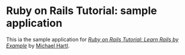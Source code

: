 # Ruby on Rails Tutorial: sample application

This ia the sample application for
[*Ruby on Rails Tutorial: Learn Rails by Example*](http://railstutorial.org/)
by [Michael Hartl](http://michaelhartl.com/).